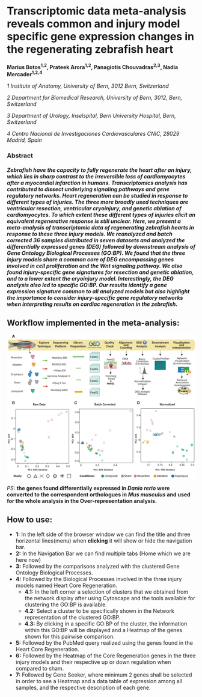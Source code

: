 # **Transcriptomic data meta-analysis reveals common and injury model specific gene expression changes in the regenerating zebrafish heart**

**Marius Botos<sup>1,2</sup>, Prateek Arora<sup>1,2</sup>, Panagiotis Chouvadras<sup>2,3</sup>, Nadia Mercader<sup>1,2,4</sup>**

*1 Institute of Anatomy, University of Bern, 3012 Bern, Switzerland*

*2 Department for Biomedical Research, University of Bern, 3012, Bern, Switzerland*

*3 Department of Urology, Inselspital, Bern University Hospital, Bern, Switzerland*

*4 Centro Nacional de Investigaciones Cardiovasculares CNIC, 28029 Madrid, Spain*

### **Abstract**

##### Zebrafish have the capacity to fully regenerate the heart after an injury, which lies in sharp contrast to the irreversible loss of cardiomyocytes after a myocardial infarction in humans. Transcriptomics analysis has contributed to dissect underlying signaling pathways and gene regulatory networks. Heart regeneration can be studied in response to different types of injuries. The three more broadly used techniques are ventricular resection, ventricular cryoinjury, and genetic ablation of cardiomyocytes. To which extent these different types of injuries elicit an equivalent regenerative response is still unclear. Here, we present a meta-analysis of transcriptomic data of regenerating zebrafish hearts in response to these three injury models. We reanalyzed and batch corrected 36 samples distributed in seven datasets and analyzed the differentially expressed genes (DEG) followed by downstream analysis of Gene Ontology Biological Processes (GO\:BP). We found that the three injury models share a common core of DEG encompassing genes involved in cell proliferation and the Wnt signaling pathway. We also found injury-specific gene signatures for resection and genetic ablation, and to a lower extent the cryoinjury model. Interestingly, the DEG analysis also led to specific GO\:BP. Our results identify a gene expression signature common to all analyzed models but also highlight the importance to consider injury-specific gene regulatory networks when interpreting results on cardiac regeneration in the zebrafish.

## Workflow implemented in the meta-analysis:


<img src="Figure1_corrected_Shape_and_Index_v4_calibri-2.png" alt="Workflow implemented in the meta-analysis" style="width:720px;"/>

*PS:* **the genes found differentially expressed in *Danio rerio* were converted to the correspondent orthologues in *Mus musculus* and used for the whole analysis in the Over-representation analysis.**

## How to use:

-   **1:** In the left side of the browser window we can find the title and three horizontal lines(menu) when **clicking** it will show or hide the navigation bar.
-   **2:** In the Navigation Bar we can find multiple tabs (Home which we are here now)
-   **3:** Followed by the comparisons analyzed with the clustered Gene Ontology Biological Processes.
-   **4:** Followed by the Biological Processes involved in the three injury models named Heart Core Regeneration.
    -   **4.1:** In the left corner a selection of clusters that we obtained from the network display after using Cytoscape and the tools available for clustering the GO\:BP is available.
    -   **4.2:** Select a cluster to be specifically shown in the Network representation of the clustered GO\:BP.
    -   **4.3:** By clicking in a specific GO\:BP of the cluster, the information within this GO\:BP will be displayed and a Heatmap of the genes shown for this pairwise comparison.
-   **5:** Followed by the PubMed query realized using the genes found in the Heart Core Regeneration.
-   **6:** Followed by the Heatmap of the Core Regeneration genes in the three injury models and their respective up or down regulation when compared to sham.
-   **7:** Followed by Gene Seeker, where minimum 2 genes shall be selected in order to see a Heatmap and a data table of expression among all samples, and the respective description of each gene.

### 

